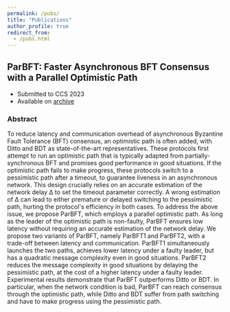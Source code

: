 ```yaml
---
permalink: /pubs/
title: "Publications"
author_profile: true
redirect_from: 
  - /pubs.html
---
```


## ParBFT: Faster Asynchronous BFT Consensus with a Parallel Optimistic Path
* Submitted to CCS 2023
* Available on [archive](https://eprint.iacr.org/2023/679)
### Abstract
To reduce latency and communication overhead of asynchronous Byzantine Fault Tolerance (BFT) consensus, an optimistic path is often added, with Ditto and BDT as state-of-the-art representatives. These protocols first attempt to run an optimistic path that is typically adapted from partially-synchronous BFT and promises good performance in good situations.  If the optimistic path fails to make progress, these protocols switch to a pessimistic path after a timeout, to guarantee liveness in an asynchronous network. This design crucially relies on an accurate estimation of the network delay Δ to set the timeout parameter correctly. A wrong estimation of Δ can lead to either premature or delayed switching to the pessimistic path, hurting the protocol's efficiency in both cases.
To address the above issue, we propose ParBFT, which employs a parallel optimistic path. As long as the leader of the optimistic path is non-faulty, ParBFT ensures low latency without requiring an accurate estimation of the network delay. We propose two variants of ParBFT, namely ParBFT1 and ParBFT2, with a trade-off between latency and communication. ParBFT1 simultaneously launches the two paths, achieves lower latency under a faulty leader, but has a quadratic message complexity even in good situations. ParBFT2 reduces the message complexity in good situations by delaying the pessimistic path, at the cost of a higher latency under a faulty leader. Experimental results demonstrate that ParBFT outperforms Ditto or BDT. In particular, when the network condition is bad, ParBFT can reach consensus through the optimistic path, while Ditto and BDT suffer from path switching and have to make progress using the pessimistic path.
